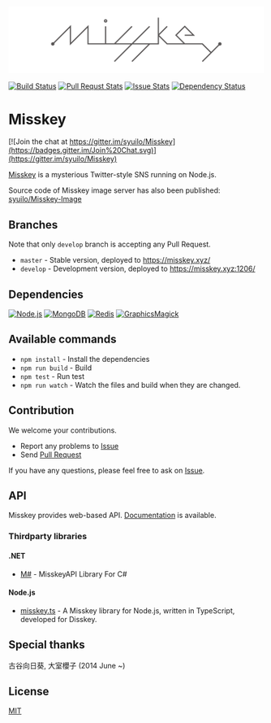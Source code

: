![](misskey-logo.png)

[![Build Status](https://travis-ci.org/syuilo/Misskey.svg)](https://travis-ci.org/syuilo/Misskey)
[![Pull Requst Stats](http://issuestats.com/github/syuilo/Misskey/badge/pr?style=flat)](http://issuestats.com/github/syuilo/Misskey)
[![Issue Stats](http://issuestats.com/github/syuilo/Misskey/badge/issue?style=flat)](http://issuestats.com/github/syuilo/Misskey)
[![Dependency Status](https://gemnasium.com/syuilo/Misskey.svg)](https://gemnasium.com/syuilo/Misskey)

# Misskey

[![Join the chat at https://gitter.im/syuilo/Misskey](https://badges.gitter.im/Join%20Chat.svg)](https://gitter.im/syuilo/Misskey)

[Misskey](https://misskey.xyz/) is a mysterious Twitter-style SNS running on Node.js.

Source code of Misskey image server has also been published: [syuilo/Misskey-Image](https://github.com/syuilo/Misskey-Image)

## Branches
Note that only `develop` branch is accepting any Pull Request.

* `master` - Stable version, deployed to https://misskey.xyz/
* `develop` - Development version, deployed to https://misskey.xyz:1206/

## Dependencies
[![Node.js](https://img.shields.io/badge/Node.js-0.12.0-blue.svg)](https://nodejs.org)
[![MongoDB](https://img.shields.io/badge/MongoDB-2.6.9-blue.svg)](https://www.mongodb.org)
[![Redis](https://img.shields.io/badge/Redis-2.8.19-blue.svg)](http://redis.io)
[![GraphicsMagick](https://img.shields.io/badge/GraphicsMagick-1.3.20-blue.svg)](http://www.graphicsmagick.org)

## Available commands
* `npm install` - Install the dependencies
* `npm run build` - Build
* `npm test` - Run test
* `npm run watch` - Watch the files and build when they are changed.

## Contribution
We welcome your contributions.

* Report any problems to [Issue](https://github.com/syuilo/Misskey/issues)
* Send [Pull Request](https://github.com/syuilo/Misskey/pulls)

If you have any questions, please feel free to ask on [Issue](https://github.com/syuilo/Misskey/issues).

## API
Misskey provides web-based API.
[Documentation](doc/api.md) is available.

### Thirdparty libraries
#### .NET
* [M#](https://github.com/marihachi/msharp) - MisskeyAPI Library For C#

#### Node.js
* [misskey.ts](https://github.com/AyaMorisawa/Disskey/blob/master/src/misskey.ts-README.md) - A Misskey library for Node.js, written in TypeScript, developed for Disskey.

## Special thanks
古谷向日葵, 大室櫻子 (2014 June ~)

## License
[MIT](LICENSE)
